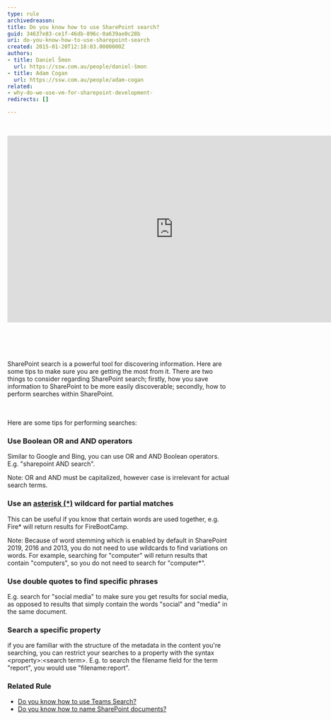 ```yaml
---
type: rule
archivedreason: 
title: Do you know how to use SharePoint search?
guid: 34637e83-ce1f-46db-896c-0a639ae0c28b
uri: do-you-know-how-to-use-sharepoint-search
created: 2015-01-20T12:18:03.0000000Z
authors:
- title: Daniel Šmon
  url: https://ssw.com.au/people/daniel-šmon
- title: Adam Cogan
  url: https://ssw.com.au/people/adam-cogan
related:
- why-do-we-use-vm-for-sharepoint-development-
redirects: []

---
```



​

<div class="ms-rtestate-read ms-rte-embedcode ms-rte-embedil ms-rtestate-notify" unselectable="on">
   <iframe width="750" height="422" src="https&#58;//www.youtube.com/embed/Vh64ZEC0wcw" frameborder="0"></iframe>&#160;</div> 
<br> 

<div class="ms-rtestate-read ms-rte-embedcode ms-rte-embedil ms-rtestate-notify s4-wpActive" unselectable="on"> 
   <br>
   <div>​​<br>
      <div>
         <br>
      </div><div>​​SharePoint search is a powerful tool for discovering information. Here are some tips to make sure you are getting the most from it. There are two things to consider regarding SharePoint search; firstly, how you save information to SharePoint to be more easily discoverable; secondly, how to perform searches within SharePoint.&#160;​<br></div></div></div>
<br><excerpt class='endintro'></excerpt><br>
<p class="ssw15-rteElement-P">​​Here are some tips for performing searches&#58;<br></p><h3 class="ssw15-rteElement-H3"> Use Boolean OR and AND operators</h3><p>Similar to Google and Bing, you can use&#160;OR and AND&#160;Boolean operators. E.g. &quot;sharepoint AND search&quot;.</p><p class="ssw15-rteElement-GreyBox">Note&#58; OR and AND must be capitalized, however case is irrelevant for actual search terms.<br></p><h3 class="ssw15-rteElement-H3"> Use an  
   <a href="http&#58;//en.wikipedia.org/wiki/Asterisk"> asterisk (*)</a> wildcard for partial matches</h3><p>This can&#160;be useful if you know that certain words are used together,&#160;e.g. Fire* will return results for FireBootCamp.</p><p class="ssw15-rteElement-GreyBox">Note&#58;&#160;Because of word stemming&#160;which is enabled by default&#160;in ​SharePoint 2019, 2016 and 2013, you do not need to&#160;use wildcards to find variations on words. For example, searching for&#160;&quot;computer&quot; will return&#160;results that contain &quot;computers&quot;, so you do not need to search for&#160;&quot;computer*&quot;.&#160;<br></p><h3 class="ssw15-rteElement-H3"> Use double quotes to find specific phrases</h3><p>E.g. search for &quot;social media&quot; to make sure you get results for social media, as opposed to results that simply contain the words &quot;social&quot; and &quot;media&quot; in the same document.<br></p><h3 class="ssw15-rteElement-H3"> Search a specific property&#160;<br></h3><p>if you are familiar with the structure of the metadata in the content you're searching, y​ou can restrict your searches to a property with the syntax &lt;property&gt;&#58;&lt;search term&gt;. E.g. to search the filename field for the term &quot;report&quot;, you would use &quot;filename&#58;report&quot;.<br></p><div><h3 class="ssw15-rteElement-H3">Related Rule<br></h3><ul class="ssw15-rteElement-P"><li><a href="/_layouts/15/FIXUPREDIRECT.ASPX?WebId=3dfc0e07-e23a-4cbb-aac2-e778b71166a2&amp;TermSetId=07da3ddf-0924-4cd2-a6d4-a4809ae20160&amp;TermId=1f58c5ab-10d5-40f7-8a24-7f88570ad5ef">Do you know how to use Teams Search?​</a><br></li><li>
         <a href="/_layouts/15/FIXUPREDIRECT.ASPX?WebId=3dfc0e07-e23a-4cbb-aac2-e778b71166a2&amp;TermSetId=07da3ddf-0924-4cd2-a6d4-a4809ae20160&amp;TermId=281372de-6277-4797-8454-e285cfe02bdf">Do you know how to name ShareP​oint documents?</a>​<br></li></ul></div>


